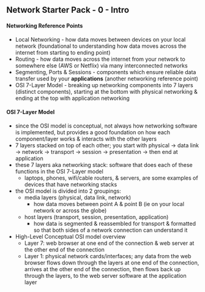 ## Network Starter Pack - 0 - Intro ##

#### Networking Reference Points ####
* Local Networking - how data moves between devices on your local network (foundational to understanding how data moves across the internet from starting to ending point)
* Routing - how data moves across the internet from your network to somewhere else (AWS or Netflix) via many interconnected networks
* Segmenting, Ports & Sessions - components which ensure reliable data transfer used by your **applications** (another networking reference point)
* OSI 7-Layer Model - breaking up networking components into 7 layers (distinct components), starting at the bottom with physical networking & ending at the top with application networking
#### OSI 7-Layer Model ####
* since the OSI model is conceptual, not always how networking software is implemented, but provides a good foundation on how each component/layer works & interacts with the other layers
* 7 layers stacked on top of each other; you start with physical -> data link -> network -> transport -> session -> presentation -> then end at application 
* these 7 layers aka networking stack: software that does each of these functions in the OSI 7-Layer model
  * laptops, phones, wifi/cable routers, & servers, are some examples of devices that have networking stacks
* the OSI model is divided into 2 groupings:
  * media layers (physical, data link, network)
    * how data moves between point A & point B (ie on your local network or across the globe)
  * host layers (transport, session, presentation, application)
    * how data is segmented & reassembled for transport & formatted so that both sides of a network connection can understand it
* High-Level Conceptual OSI model overview
  * Layer 7: web browser at one end of the connection & web server at the other end of the connection
  * Layer 1: physical network cards/interfaces; any data from the web browser flows down through the layers at one end of the connection, arrives at the other end of the connection, then flows back up through the layers, to the web server software at the application layer
